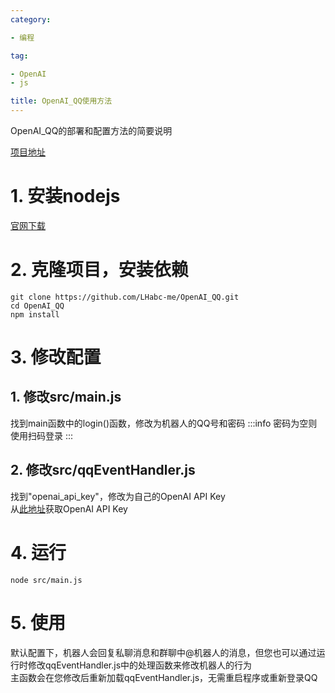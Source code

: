 ```yaml
---
category:

- 编程

tag:

- OpenAI
- js

title: OpenAI_QQ使用方法
---
```

OpenAI_QQ的部署和配置方法的简要说明
<!-- more -->

[项目地址](https://github.com/LHabc-me/OpenAI_QQ)
# 1. 安装nodejs
[官网下载](https://nodejs.org/en/)

# 2. 克隆项目，安装依赖
```shell
git clone https://github.com/LHabc-me/OpenAI_QQ.git
cd OpenAI_QQ
npm install
```

# 3. 修改配置
## 1. 修改src/main.js
找到main函数中的login()函数，修改为机器人的QQ号和密码
:::info
密码为空则使用扫码登录
:::

## 2. 修改src/qqEventHandler.js
找到"openai_api_key"，修改为自己的OpenAI API Key\
从[此地址](https://beta.openai.com/account/api-keys)获取OpenAI API Key

# 4. 运行
```shell
node src/main.js
```

# 5. 使用
默认配置下，机器人会回复私聊消息和群聊中@机器人的消息，但您也可以通过运行时修改qqEventHandler.js中的处理函数来修改机器人的行为\
主函数会在您修改后重新加载qqEventHandler.js，无需重启程序或重新登录QQ
